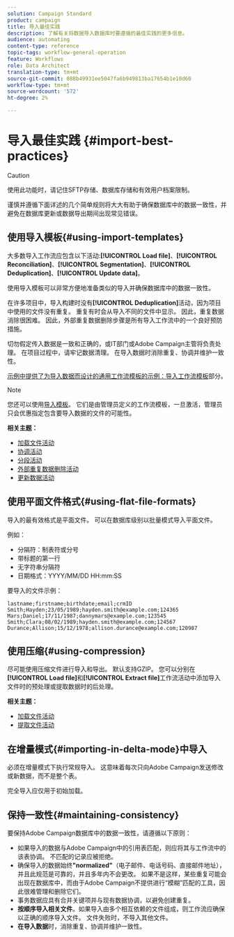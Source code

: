 ```yaml
---
solution: Campaign Standard
product: campaign
title: 导入最佳实践
description: 了解有关将数据导入数据库时要遵循的最佳实践的更多信息。
audience: automating
content-type: reference
topic-tags: workflow-general-operation
feature: Workflows
role: Data Architect
translation-type: tm+mt
source-git-commit: 088b49931ee5047fa6b949813ba17654b1e10d60
workflow-type: tm+mt
source-wordcount: '572'
ht-degree: 2%

---
```



# 导入最佳实践 {#import-best-practices}

>[!CAUTION]
>
>使用此功能时，请记住SFTP存储、数据库存储和有效用户档案限制。

谨慎并遵循下面详述的几个简单规则将大大有助于确保数据库中的数据一致性，并避免在数据库更新或数据导出期间出现常见错误。

## 使用导入模板{#using-import-templates}

大多数导入工作流应包含以下活动:**[!UICONTROL Load file]**、**[!UICONTROL Reconciliation]**、**[!UICONTROL Segmentation]**、**[!UICONTROL Deduplication]**、**[!UICONTROL Update data]**。

使用导入模板可以非常方便地准备类似的导入并确保数据库中的数据一致性。

在许多项目中，导入构建时没有&#x200B;**[!UICONTROL Deduplication]**&#x200B;活动，因为项目中使用的文件没有重复。 重复有时会从导入不同的文件中显示。 因此，重复数据消除很困难。 因此，外部重复数据删除步骤是所有导入工作流中的一个良好预防措施。

切勿假定传入数据是一致和正确的，或IT部门或Adobe Campaign主管将负责处理。 在项目过程中，请牢记数据清理。 在导入数据时消除重复、协调并维护一致性。

[示例中提供了为导入数据而设计的通用工作流模板的示例：导入工作流模板](../../automating/using/creating-import-workflow-templates.md)部分。

>[!NOTE]
>
>您还可以使用[导入模板](../../automating/using/importing-data-with-import-templates.md)。 它们是由管理员定义的工作流模板，一旦激活，管理员只会优惠指定包含要导入数据的文件的可能性。

**相关主题：**

* [加载文件活动](../../automating/using/load-file.md)
* [协调活动](../../automating/using/reconciliation.md)
* [分段活动](../../automating/using/segmentation.md)
* [外部重复数据删除活动](../../automating/using/deduplication.md)
* [更新数据活动](../../automating/using/update-data.md)

## 使用平面文件格式{#using-flat-file-formats}

导入的最有效格式是平面文件。 可以在数据库级别以批量模式导入平面文件。

例如：

* 分隔符：制表符或分号
* 带标题的第一行
* 无字符串分隔符
* 日期格式：YYYY/MM/DD HH:mm:SS

要导入的文件示例：

```
lastname;firstname;birthdate;email;crmID
Smith;Hayden;23/05/1989;hayden.smith@example.com;124365
Mars;Daniel;17/11/1987;dannymars@example.com;123545
Smith;Clara;08/02/1989;hayden.smith@example.com;124567
Durance;Allison;15/12/1978;allison.durance@example.com;120987
```

## 使用压缩{#using-compression}

尽可能使用压缩文件进行导入和导出。 默认支持GZIP。 您可以分别在&#x200B;**[!UICONTROL Load file]**&#x200B;和&#x200B;**[!UICONTROL Extract file]**&#x200B;工作流活动中添加导入文件时的预处理或提取数据时的后处理。

**相关主题：**

* [加载文件活动](../../automating/using/load-file.md)
* [提取文件活动](../../automating/using/extract-file.md)

## 在增量模式{#importing-in-delta-mode}中导入

必须在增量模式下执行常规导入。 这意味着每次只向Adobe Campaign发送修改或新数据，而不是整个表。

完全导入应仅用于初始加载。

## 保持一致性{#maintaining-consistency}

要保持Adobe Campaign数据库中的数据一致性，请遵循以下原则：

* 如果导入的数据与Adobe Campaign中的引用表匹配，则应将其与工作流中的该表协调。 不匹配的记录应被拒绝。
* 确保导入的数据始终&#x200B;**&quot;normalized&quot;**（电子邮件、电话号码、直接邮件地址），并且此规范是可靠的，并且多年内不会更改。 如果不是这样，某些重复可能会出现在数据库中，而由于Adobe Campaign不提供进行“模糊”匹配的工具，因此很难管理和删除它们。
* 事务数据应具有合并关键项并与现有数据协调，以避免创建重复。
* **按顺序导入相关文件**。如果导入由多个相互依赖的文件组成，则工作流应确保以正确的顺序导入文件。 文件失败时，不导入其他文件。
* **在导入数据**&#x200B;时，消除重复、协调并维护一致性。
